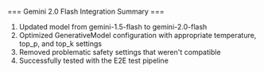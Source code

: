 === Gemini 2.0 Flash Integration Summary ===
1. Updated model from gemini-1.5-flash to gemini-2.0-flash
2. Optimized GenerativeModel configuration with appropriate temperature, top_p, and top_k settings
3. Removed problematic safety settings that weren't compatible
4. Successfully tested with the E2E test pipeline
